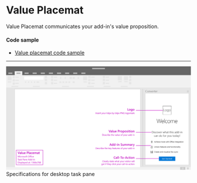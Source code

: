 # Value Placemat

Value Placemat communicates your add-in's value proposition.

#### Code sample
* [Value placemat code sample](../templates/first-run/value-placemat)

***

![First Run - Value Placemat - Specifications for desktop task pane](../assets/markdown-images/valuePlacemat_taskPaneCallouts.png)
Specifications for desktop task pane 
